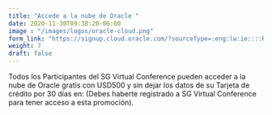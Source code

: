 ```yaml
---
title: "Accede a la nube de Oracle "
date: 2020-11-30T09:38:20-06:00
image : "/images/logos/oracle-cloud.png"
form_link: "https://signup.cloud.oracle.com/?sourceType=:eng:lw:ie::::RC_WWMK210518P00108:SoftwareGuru2021"
weight: 7
draft: false
---
```


Todos los Participantes del SG Virtual Conference pueden acceder a la nube de Oracle gratis con USD500 y sin dejar los datos de su Tarjeta de crédito por 30 días en: (Debes haberte registrado a SG Virtual Conference  para tener acceso a esta promoción).
